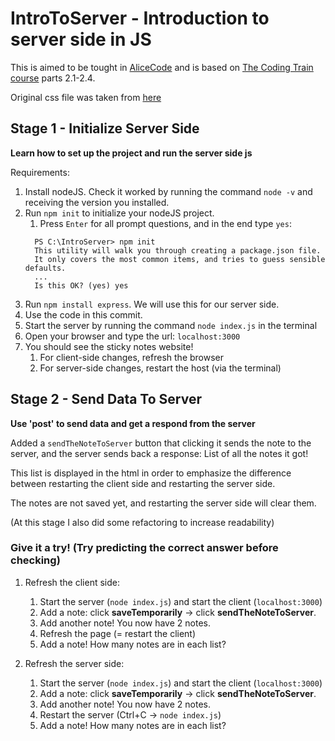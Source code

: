 # IntroToServer - Introduction to server side in JS
This is aimed to be tought in [AliceCode](https://alicecode.org/en) and is based
 on [The Coding Train course](https://www.youtube.com/playlist?list=PLRqwX-V7Uu6YxDKpFzf_2D84p0cyk4T7X) parts 2.1-2.4.

Original css file was taken from [here](https://code.tutsplus.com/tutorials/create-a-sticky-note-effect-in-5-easy-steps-with-css3-and-html5--net-13934)

## Stage 1 - Initialize Server Side
**Learn how to set up the project and run the server side js**

Requirements:
1. Install nodeJS. Check it worked by running the command `node -v` and receiving the version you installed.
1. Run `npm init` to initialize your nodeJS project.
    1. Press `Enter` for all prompt questions, and in the end type `yes`:
    ```
      PS C:\IntroServer> npm init
      This utility will walk you through creating a package.json file.
      It only covers the most common items, and tries to guess sensible defaults.
      ...
      Is this OK? (yes) yes
    ```
1. Run `npm install express`. We will use this for our server side.
1. Use the code in this commit.
1. Start the server by running the command `node index.js` in the terminal
1. Open your browser and type the url: `localhost:3000`
1. You should see the sticky notes website!
    1. For client-side changes, refresh the browser
    1. For server-side changes, restart the host (via the terminal) 


## Stage 2 - Send Data To Server
**Use 'post' to send data and get a respond from the server**

Added a `sendTheNoteToServer` button that clicking it sends the note to the server, and the server sends back a response: List of all the notes it got!

This list is displayed in the html in order to emphasize the difference between restarting the client side and restarting the server side.

The notes are not saved yet, and restarting the server side will clear them.

(At this stage I also did some refactoring to increase readability)

### Give it a try! (Try predicting the correct answer before checking)
1. Refresh the client side:
    1. Start the server (`node index.js`) and start the client (`localhost:3000`)
    1. Add a note: click **saveTemporarily** -> click **sendTheNoteToServer**.
    1. Add another note! You now have 2 notes.
    1. Refresh the page (= restart the client)
    1. Add a note! How many notes are in each list?

1. Refresh the server side:
    1. Start the server (`node index.js`) and start the client (`localhost:3000`)
    1. Add a note: click **saveTemporarily** -> click **sendTheNoteToServer**.
    1. Add another note! You now have 2 notes.
    1. Restart the server (Ctrl+C -> `node index.js`)
    1. Add a note! How many notes are in each list?
